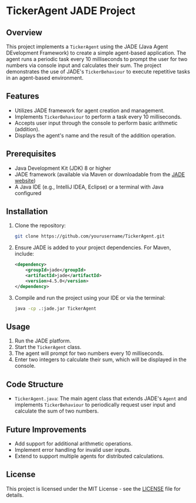 # TickerAgent JADE Project

## Overview
This project implements a `TickerAgent` using the JADE (Java Agent DEvelopment Framework) to create a simple agent-based application. The agent runs a periodic task every 10 milliseconds to prompt the user for two numbers via console input and calculates their sum. The project demonstrates the use of JADE's `TickerBehaviour` to execute repetitive tasks in an agent-based environment.

## Features
- Utilizes JADE framework for agent creation and management.
- Implements `TickerBehaviour` to perform a task every 10 milliseconds.
- Accepts user input through the console to perform basic arithmetic (addition).
- Displays the agent's name and the result of the addition operation.

## Prerequisites
- Java Development Kit (JDK) 8 or higher
- JADE framework (available via Maven or downloadable from the [JADE website](http://jade.tilab.com/))
- A Java IDE (e.g., IntelliJ IDEA, Eclipse) or a terminal with Java configured

## Installation
1. Clone the repository:
   ```bash
   git clone https://github.com/yourusername/TickerAgent.git
   ```
2. Ensure JADE is added to your project dependencies. For Maven, include:
   ```xml
   <dependency>
       <groupId>jade</groupId>
       <artifactId>jade</artifactId>
       <version>4.5.0</version>
   </dependency>
   ```
3. Compile and run the project using your IDE or via the terminal:
   ```bash
   java -cp .:jade.jar TickerAgent
   ```

## Usage
1. Run the JADE platform.
2. Start the `TickerAgent` class.
3. The agent will prompt for two numbers every 10 milliseconds.
4. Enter two integers to calculate their sum, which will be displayed in the console.

## Code Structure
- `TickerAgent.java`: The main agent class that extends JADE's `Agent` and implements `TickerBehaviour` to periodically request user input and calculate the sum of two numbers.

## Future Improvements
- Add support for additional arithmetic operations.
- Implement error handling for invalid user inputs.
- Extend to support multiple agents for distributed calculations.

## License
This project is licensed under the MIT License - see the [LICENSE](LICENSE) file for details.